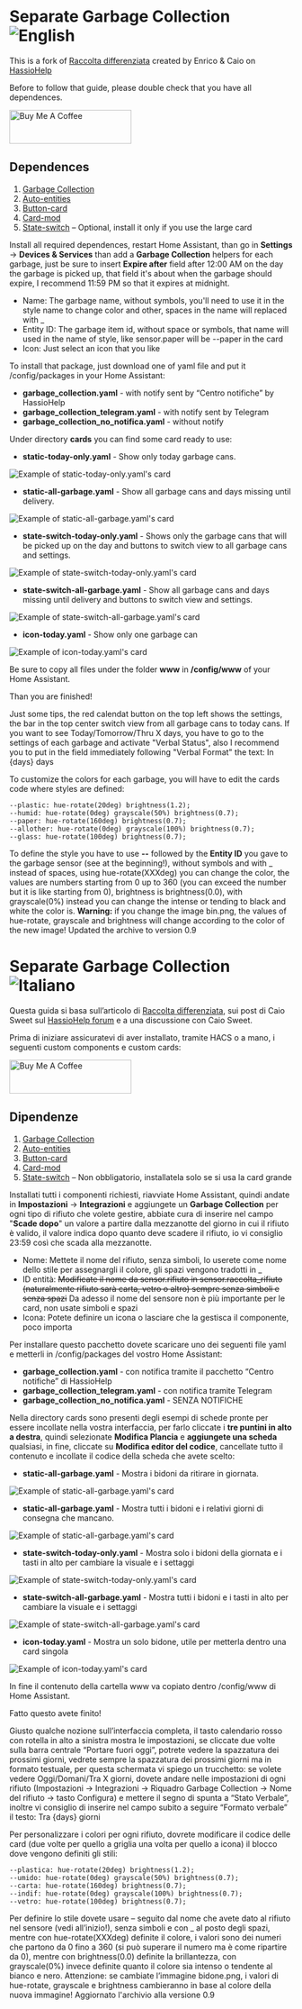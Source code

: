 # Separate Garbage Collection ![English](https://img.shields.io/badge/-english-blue)

This is a fork of [Raccolta differenziata](https://hassiohelp.eu/2019/03/17/raccolta-differenziata/) created by Enrico & Caio on [HassioHelp](https://hassiohelp.eu)

Before to follow that guide, please double check that you have all dependences.

<a href="https://paypal.me/redfoxydarrest" target="_blank"><img src="https://cdn.buymeacoffee.com/buttons/v2/default-blue.png" alt="Buy Me A Coffee" style="height: 60px !important;width: 217px !important;" ></a>

## Dependences
1. [Garbage Collection](https://github.com/bruxy70/Garbage-Collection)
2. [Auto-entities](https://github.com/thomasloven/lovelace-auto-entities)
3. [Button-card](https://github.com/custom-cards/button-card)
4. [Card-mod](https://github.com/thomasloven/lovelace-card-mod)
5. [State-switch](https://github.com/thomasloven/lovelace-state-switch) – Optional, install it only if you use the large card

Install all required dependences, restart Home Assistant, than go in **Settings** -> **Devices & Services** than add a **Garbage Collection** helpers for each garbage, just be sure  to insert **Expire after** field after 12:00 AM on the day the garbage is picked up, that field it's about when the garbage should expire, I recommend 11:59 PM so that it expires at midnight.

- Name: The garbage name, without symbols, you'll need to use it in the style name to change color and other, spaces in the name will replaced with _
- Entity ID: The garbage item id, without space or symbols, that name will used in the name of style, like sensor.paper will be --paper in the card
- Icon: Just select an icon that you like

To install that package, just download one of yaml file and put it /config/packages in your Home Assistant:

- **garbage_collection.yaml** - with notify sent by “Centro notifiche” by HassioHelp
- **garbage_collection_telegram.yaml** - with notify sent by Telegram
- **garbage_collection_no_notifica.yaml** - without notify

Under directory **cards** you can find some card ready to use:
- **static-today-only.yaml** - Show only today garbage cans.

![Example of static-today-only.yaml's card](/docs/images/static-today-only.png)

- **static-all-garbage.yaml** - Show all garbage cans and days missing until delivery.

![Example of static-all-garbage.yaml's card](/docs/images/static-all-garbage.png)

- **state-switch-today-only.yaml** - Shows only the garbage cans that will be picked up on the day and buttons to switch view to all garbage cans and settings.

![Example of state-switch-today-only.yaml's card](/docs/images/state-switch-today-only.png)

- **state-switch-all-garbage.yaml** - Show all garbage cans and days missing until delivery and buttons to switch view and settings.

![Example of state-switch-all-garbage.yaml's card](/docs/images/state-switch-all-garbage.png)

- **icon-today.yaml** - Show only one garbage can

![Example of icon-today.yaml's card](/docs/images/icon-today.png)

Be sure to copy all files under the folder **www** in **/config/www** of your Home Assistant.

Than you are finished!

Just some tips, the red calendat button on the top left shows the settings, the bar in the top center switch view from all garbage cans to today cans.
If you want to see Today/Tomorrow/Thru X days, you have to go to the settings of each garbage and activate "Verbal Status", also I recommend you to put in the field immediately following "Verbal Format" the text: In {days} days

To customize the colors for each garbage, you will have to edit the cards code where styles are defined:
```
--plastic: hue-rotate(20deg) brightness(1.2);
--humid: hue-rotate(0deg) grayscale(50%) brightness(0.7);
--paper: hue-rotate(160deg) brightness(0.7);
--allother: hue-rotate(0deg) grayscale(100%) brightness(0.7);
--glass: hue-rotate(100deg) brightness(0.7);
```

To define the style you have to use **--** followed by the **Entity ID** you gave to the garbage sensor (see at the beginning!), without symbols and with _ instead of spaces, using hue-rotate(XXXdeg) you can change the color, the values are numbers starting from 0 up to 360 (you can exceed the number but it is like starting from 0), brightness is brightness(0.0), with grayscale(0%) instead you can change  the intense or tending to black and white the color is.
**Warning:** if you change the image bin.png, the values of hue-rotate, grayscale and brightness will change according to the color of the new image!
Updated the archive to version 0.9

# Separate Garbage Collection ![Italiano](https://img.shields.io/badge/-italiano-blue)

Questa guida si basa sull’articolo di [Raccolta differenziata](https://hassiohelp.eu/2019/03/17/raccolta-differenziata/), sui post di Caio Sweet sul [HassioHelp forum](https://forum.hassiohelp.eu/d/223-raccolta-differenziata-bisettimanale/132) e a una discussione con Caio Sweet.

Prima di iniziare assicuratevi di aver installato, tramite HACS o a mano, i seguenti custom components e custom cards:

<a href="https://paypal.me/redfoxydarrest" target="_blank"><img src="https://cdn.buymeacoffee.com/buttons/v2/default-blue.png" alt="Buy Me A Coffee" style="height: 60px !important;width: 217px !important;" ></a>

## Dipendenze
1. [Garbage Collection](https://github.com/bruxy70/Garbage-Collection)
2. [Auto-entities](https://github.com/thomasloven/lovelace-auto-entities)
3. [Button-card](https://github.com/custom-cards/button-card)
4. [Card-mod](https://github.com/thomasloven/lovelace-card-mod)
5. [State-switch](https://github.com/thomasloven/lovelace-state-switch) – Non obbligatorio, installatela solo se si usa la card grande

Installati tutti i componenti richiesti, riavviate Home Assistant, quindi andate in **Impostazioni** -> **Integrazioni** e aggiungete un **Garbage Collection** per ogni tipo di rifiuto che volete gestire, abbiate cura di inserire nel campo "**Scade dopo**" un valore a partire dalla mezzanotte del giorno in cui il rifiuto è valido, il valore indica dopo quanto deve scadere il rifiuto, io vi consiglio 23:59 così che scada alla mezzanotte.

- Nome: Mettete il nome del rifiuto, senza simboli, lo userete come nome dello stile per assegnargli il colore, gli spazi vengono tradotti in _
- ID entità: ~~Modificate il nome da sensor.rifiuto in sensor.raccolta_rifiuto (naturalmente rifiuto sarà carta, vetro o altro) sempre senza simboli e senza spazi~~ Da adesso il nome del sensore non è più importante per le card, non usate simboli e spazi
- Icona: Potete definire un icona o lasciare che la gestisca il componente, poco importa

Per installare questo pacchetto dovete scaricare uno dei seguenti file yaml e metterli in /config/packages del vostro Home Assistant:

- **garbage_collection.yaml** - con notifica tramite il pacchetto “Centro notifiche” di HassioHelp
- **garbage_collection_telegram.yaml** - con notifica tramite Telegram
- **garbage_collection_no_notifica.yaml** - SENZA NOTIFICHE

Nella directory cards sono presenti degli esempi di schede pronte per essere incollate nella vostra interfaccia, per farlo cliccate i **tre puntini in alto a destra**, quindi selezionate **Modifica Plancia** e **aggiungete una scheda** qualsiasi, in fine, cliccate su **Modifica editor del codice**, cancellate tutto il contenuto e incollate il codice della scheda che avete scelto:
- **static-all-garbage.yaml** - Mostra i bidoni da ritirare in giornata.

![Example of static-all-garbage.yaml's card](/docs/images/static-all-garbage.png)

- **static-all-garbage.yaml** - Mostra tutti i bidoni e i relativi giorni di consegna che mancano.

![Example of static-all-garbage.yaml's card](/docs/images/static-all-garbage.png)

- **state-switch-today-only.yaml** - Mostra solo i bidoni della giornata e i tasti in alto per cambiare la visuale e i settaggi

![Example of state-switch-today-only.yaml's card](/docs/images/state-switch-today-only.png)

- **state-switch-all-garbage.yaml** - Mostra tutti i bidoni e i tasti in alto per cambiare la visuale e i settaggi

![Example of state-switch-all-garbage.yaml's card](/docs/images/state-switch-all-garbage.png)

- **icon-today.yaml** - Mostra un solo bidone, utile per metterla dentro una card singola

![Example of icon-today.yaml's card](/docs/images/icon-today.png)

In fine il contenuto della cartella www va copiato dentro /config/www di Home Assistant.

Fatto questo avete finito!

Giusto qualche nozione sull’interfaccia completa, il tasto calendario rosso con rotella in alto a sinistra mostra le impostazioni, se cliccate due volte sulla barra centrale “Portare fuori oggi”, potrete vedere la spazzatura dei prossimi giorni, vedrete sempre la spazzatura dei prossimi giorni ma in formato testuale, per questa schermata vi spiego un trucchetto: se volete vedere Oggi/Domani/Tra X giorni, dovete andare nelle impostazioni di ogni rifiuto (Impostazioni -> Integrazioni -> Riquadro Garbage Collection -> Nome del rifiuto -> tasto Configura) e mettere il segno di spunta a “Stato Verbale”, inoltre vi consiglio di inserire nel campo subito a seguire “Formato verbale” il testo: Tra {days} giorni

Per personalizzare i colori per ogni rifiuto, dovrete modificare il codice delle card (due volte per quello a griglia una volta per quello a icona) il blocco dove vengono definiti gli stili:
```
--plastica: hue-rotate(20deg) brightness(1.2);
--umido: hue-rotate(0deg) grayscale(50%) brightness(0.7);
--carta: hue-rotate(160deg) brightness(0.7);
--indif: hue-rotate(0deg) grayscale(100%) brightness(0.7);
--vetro: hue-rotate(100deg) brightness(0.7);
```
Per definire lo stile dovete usare – seguito dal nome che avete dato al rifiuto nel sensore (vedi all’inizio!), senza simboli e con _ al posto degli spazi, mentre con hue-rotate(XXXdeg) definite il colore, i valori sono dei numeri che partono da 0 fino a 360 (si può superare il numero ma è come ripartire da 0), mentre con brightness(0.0) definite la brillantezza, con grayscale(0%) invece definite quanto il colore sia intenso o tendente al bianco e nero.
Attenzione: se cambiate l’immagine bidone.png, i valori di hue-rotate, grayscale e brightness cambieranno in base al colore della nuova immagine!
Aggiornato l'archivio alla versione 0.9
